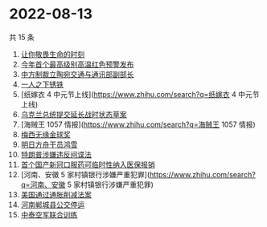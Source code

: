 # 2022-08-13

共 15 条

<!-- BEGIN -->
<!-- 最后更新时间 Sat Aug 13 2022 18:09:04 GMT+0800 (China Standard Time) -->

1. [让你敬畏生命的时刻](https://www.zhihu.com/search?q=让你敬畏生命的时刻)
1. [今年首个最高级别高温红色预警发布](https://www.zhihu.com/search?q=今年首个最高级别高温红色预警发布)
1. [中方制裁立陶宛交通与通讯部副部长](https://www.zhihu.com/search?q=中方制裁立陶宛交通与通讯部副部长)
1. [一人之下锈铁](https://www.zhihu.com/search?q=一人之下锈铁)
1. [纸嫁衣 4 中元节上线](https://www.zhihu.com/search?q=纸嫁衣 4 中元节上线)
1. [乌克兰总统提交延长战时状态草案](https://www.zhihu.com/search?q=乌克兰总统提交延长战时状态草案)
1. [海贼王 1057 情报](https://www.zhihu.com/search?q=海贼王 1057 情报)
1. [梅西无缘金球奖](https://www.zhihu.com/search?q=梅西无缘金球奖)
1. [明日方舟干员鸿雪](https://www.zhihu.com/search?q=明日方舟干员鸿雪)
1. [特朗普涉嫌违反间谍法](https://www.zhihu.com/search?q=特朗普涉嫌违反间谍法)
1. [首个国产新冠口服药可临时性纳入医保报销](https://www.zhihu.com/search?q=首个国产新冠口服药可临时性纳入医保报销)
1. [河南、安徽 5 家村镇银行涉嫌严重犯罪](https://www.zhihu.com/search?q=河南、安徽 5 家村镇银行涉嫌严重犯罪)
1. [美国通过通胀削减法案](https://www.zhihu.com/search?q=美国通过通胀削减法案)
1. [河南郸城县公交停运](https://www.zhihu.com/search?q=河南郸城县公交停运)
1. [中泰空军联合训练](https://www.zhihu.com/search?q=中泰空军联合训练)

<!-- END -->
